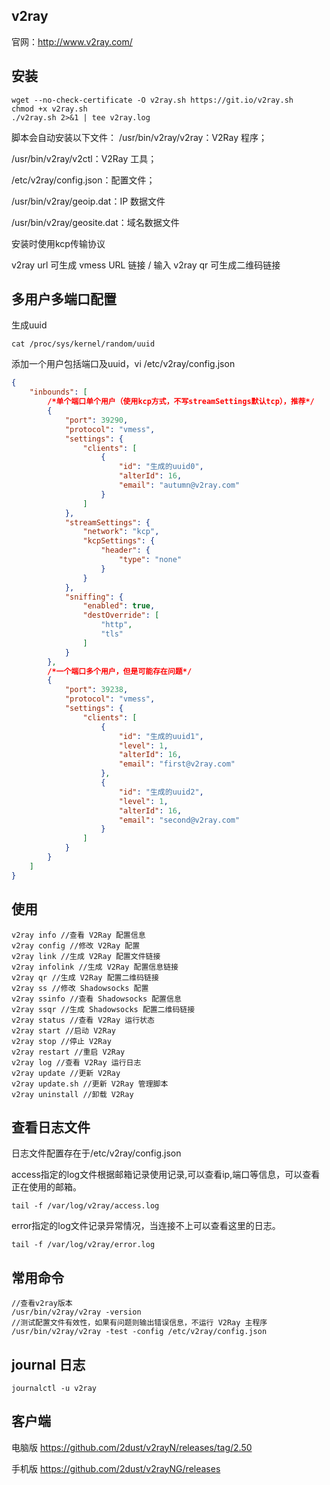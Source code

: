 ## v2ray

官网：http://www.v2ray.com/

## 安装

```shell
wget --no-check-certificate -O v2ray.sh https://git.io/v2ray.sh
chmod +x v2ray.sh 
./v2ray.sh 2>&1 | tee v2ray.log
```

脚本会自动安装以下文件：
/usr/bin/v2ray/v2ray：V2Ray 程序；

/usr/bin/v2ray/v2ctl：V2Ray 工具；

/etc/v2ray/config.json：配置文件；

/usr/bin/v2ray/geoip.dat：IP 数据文件

/usr/bin/v2ray/geosite.dat：域名数据文件

安装时使用kcp传输协议

v2ray url 可生成 vmess URL 链接 / 输入 v2ray qr 可生成二维码链接

## 多用户多端口配置

生成uuid

```shell
cat /proc/sys/kernel/random/uuid
```

添加一个用户包括端口及uuid，vi /etc/v2ray/config.json

```json
{
    "inbounds": [
        /*单个端口单个用户（使用kcp方式，不写streamSettings默认tcp），推荐*/
        {
            "port": 39290,
            "protocol": "vmess",
            "settings": {
                "clients": [
                    {
                        "id": "生成的uuid0",
                        "alterId": 16,
                        "email": "autumn@v2ray.com"
                    }
                ]
            },
            "streamSettings": {
                "network": "kcp",
                "kcpSettings": {
                    "header": {
                        "type": "none"
                    }
                }
            },
            "sniffing": {
                "enabled": true,
                "destOverride": [
                    "http",
                    "tls"
                ]
            }
        },
        /*一个端口多个用户，但是可能存在问题*/
        {
            "port": 39238,
            "protocol": "vmess",
            "settings": {
                "clients": [
                    {
                        "id": "生成的uuid1",
                        "level": 1,
                        "alterId": 16,
                        "email": "first@v2ray.com"
                    },
                    {
                        "id": "生成的uuid2",
                        "level": 1,
                        "alterId": 16,
                        "email": "second@v2ray.com"
                    }
                ]
            }
        }
    ]
}
```

## 使用

```shell
v2ray info //查看 V2Ray 配置信息
v2ray config //修改 V2Ray 配置
v2ray link //生成 V2Ray 配置文件链接
v2ray infolink //生成 V2Ray 配置信息链接
v2ray qr //生成 V2Ray 配置二维码链接
v2ray ss //修改 Shadowsocks 配置
v2ray ssinfo //查看 Shadowsocks 配置信息
v2ray ssqr //生成 Shadowsocks 配置二维码链接
v2ray status //查看 V2Ray 运行状态
v2ray start //启动 V2Ray
v2ray stop //停止 V2Ray
v2ray restart //重启 V2Ray
v2ray log //查看 V2Ray 运行日志
v2ray update //更新 V2Ray
v2ray update.sh //更新 V2Ray 管理脚本
v2ray uninstall //卸载 V2Ray

```
## 查看日志文件
日志文件配置存在于/etc/v2ray/config.json

access指定的log文件根据邮箱记录使用记录,可以查看ip,端口等信息，可以查看正在使用的邮箱。
```shell
tail -f /var/log/v2ray/access.log
```
error指定的log文件记录异常情况，当连接不上可以查看这里的日志。
```shell
tail -f /var/log/v2ray/error.log
```
## 常用命令
```shell
//查看v2ray版本
/usr/bin/v2ray/v2ray -version
//测试配置文件有效性，如果有问题则输出错误信息，不运行 V2Ray 主程序
/usr/bin/v2ray/v2ray -test -config /etc/v2ray/config.json
```
## journal 日志
```shell
journalctl -u v2ray
```
## 客户端

电脑版
https://github.com/2dust/v2rayN/releases/tag/2.50

手机版
https://github.com/2dust/v2rayNG/releases
